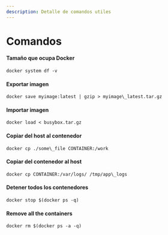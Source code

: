 ```yaml
---
description: Detalle de comandos utiles
---
```


# Comandos

#### Tamaño que ocupa Docker

```
docker system df -v
```

#### Exportar imagen

```
docker save myimage:latest | gzip > myimage\_latest.tar.gz
```

#### Importar imagen

```
docker load < busybox.tar.gz
```

#### Copiar del host al contenedor

```
docker cp ./some\_file CONTAINER:/work
```

#### Copiar del contenedor al host

```
docker cp CONTAINER:/var/logs/ /tmp/app\_logs
```

#### Detener todos los contenedores

```
docker stop $(docker ps -q)
```

#### Remove all the containers

```
docker rm $(docker ps -a -q)
```
